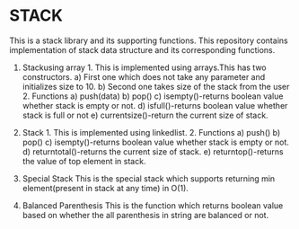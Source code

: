 # STACK
This is a stack library and its supporting functions.
This repository contains implementation of stack data structure and its corresponding functions.
1. Stackusing array
          1. This is implemented using arrays.This has two constructors.
               a) First one which does not take any parameter and initializes size to 10.
               b) Second one takes size of the stack from the user
          2. Functions
               a) push(data)
               b) pop()
               c) isempty()-returns boolean value whether stack is empty or not.
               d) isfull()-returns boolean value whether stack is full or not
               e) currentsize()-return the current size of stack.
 
 
 
 2. Stack
           1. This is implemented using linkedlist.
           2. Functions
                a) push()
                b) pop()
                c) isempty()-returns boolean value whether stack is empty or not.
                d) returntotal()-returns the current size of stack.
                e) returntop()-returns the value of top element in stack.
 3. Special Stack
          This is the special stack which supports returning min element(present in stack at any time) in O(1).
 
 
 
 4. Balanced Parenthesis
    This is the function which returns boolean value based on whether the all parenthesis in string are balanced or not.  
